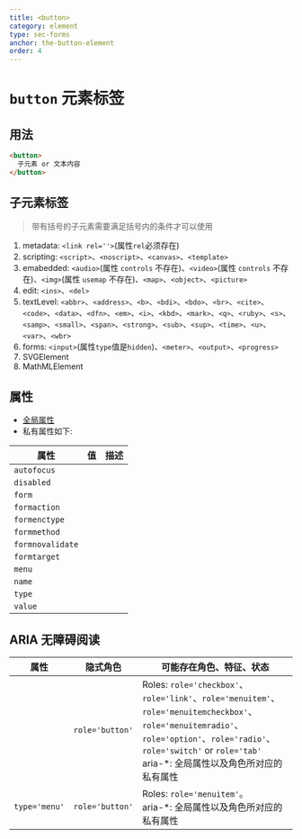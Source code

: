 ```yaml
---
title: <button>
category: element
type: sec-forms
anchor: the-button-element
order: 4
---
```


# `button` 元素标签

## 用法

```html
<button>
  子元素 or 文本内容
</button>
```

## 子元素标签

>带有括号的子元素需要满足括号内的条件才可以使用

1. metadata: `<link rel=''>`(属性`rel`必须存在)
1. scripting: `<script>`、`<noscript>`、`<canvas>`、`<template>`
1. emabedded: `<audio>`(属性 `controls` 不存在)、`<video>`(属性 `controls` 不存在)、`<img>`(属性 `usemap` 不存在)、`<map>`、`<object>`、`<picture>`
1. edit: `<ins>`、`<del>`
1. textLevel: `<abbr>`、`<address>`、`<b>`、`<bdi>`、`<bdo>`、`<br>`、`<cite>`、`<code>`、`<data>`、`<dfn>`、`<em>`、`<i>`、`<kbd>`、`<mark>`、`<q>`、`<ruby>`、`<s>`、`<samp>`、`<small>`、`<span>`、`<strong>`、`<sub>`、`<sup>`、`<time>`、`<u>`、`<var>`、`<wbr>`
1. forms: `<input>`(属性`type`值是`hidden`)、`<meter>`、`<output>`、`<progress>`
1. SVGElement
1. MathMLElement

## 属性

* [全局属性](/front-end/HTML/attribute#anchor-全局属性)
* 私有属性如下:

| 属性 | 值 | 描述 |
| ---- | ---- | ---- |
| `autofocus` | | |
| `disabled` | | |
| `form` | | |
| `formaction` | | |
| `formenctype` | | |
| `formmethod` | | |
| `formnovalidate` | | |
| `formtarget` | | |
| `menu` | | |
| `name` | | |
| `type` | | |
| `value` | | |

## ARIA 无障碍阅读

| 属性 | 隐式角色 | 可能存在角色、特征、状态 |
| ---- | ---- | ---- |
| | `role='button'` | Roles: `role='checkbox'`、`role='link'`、`role='menuitem'`、`role='menuitemcheckbox'`、`role='menuitemradio'`、`role='option'`、`role='radio'`、`role='switch'` or `role='tab'`  <br> aria-*: 全局属性以及角色所对应的私有属性 |
| `type='menu'` | `role='button'` | Roles: `role='menuitem'`。 <br> aria-*: 全局属性以及角色所对应的私有属性 |
